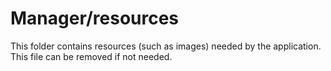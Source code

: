 # Manager/resources

This folder contains resources (such as images) needed by the application. This file can
be removed if not needed.

